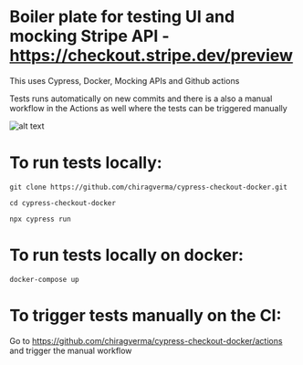 # Boiler plate for testing UI and mocking Stripe API - https://checkout.stripe.dev/preview

This uses Cypress, Docker, Mocking APIs and Github actions

Tests runs automatically on new commits and there is a also a manual workflow in the Actions as well where the tests can be triggered manually


![alt text](https://github.com/chiragverma/cypress-checkout/blob/master/StripePage.png)


# To run tests locally:

```
git clone https://github.com/chiragverma/cypress-checkout-docker.git
```

```
cd cypress-checkout-docker
```

```
npx cypress run
```

# To run tests locally on docker:

```
docker-compose up
```

# To trigger tests manually on the CI:
Go to https://github.com/chiragverma/cypress-checkout-docker/actions and trigger the manual workflow

